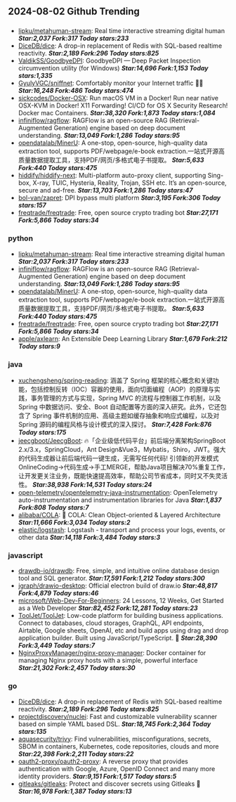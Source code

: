 ## 2024-08-02 Github Trending

### 
* [lipku/metahuman-stream](https://github.com/lipku/metahuman-stream): Real time interactive streaming digital human ***Star:2,037 Fork:317 Today stars:233***
* [DiceDB/dice](https://github.com/DiceDB/dice): A drop-in replacement of Redis with SQL-based realtime reactivity. ***Star:2,189 Fork:296 Today stars:825***
* [ValdikSS/GoodbyeDPI](https://github.com/ValdikSS/GoodbyeDPI): GoodbyeDPI — Deep Packet Inspection circumvention utility (for Windows) ***Star:14,696 Fork:1,153 Today stars:1,335***
* [GyulyVGC/sniffnet](https://github.com/GyulyVGC/sniffnet): Comfortably monitor your Internet traffic 🕵️‍♂️ ***Star:16,248 Fork:486 Today stars:474***
* [sickcodes/Docker-OSX](https://github.com/sickcodes/Docker-OSX): Run macOS VM in a Docker! Run near native OSX-KVM in Docker! X11 Forwarding! CI/CD for OS X Security Research! Docker mac Containers. ***Star:38,320 Fork:1,873 Today stars:1,084***
* [infiniflow/ragflow](https://github.com/infiniflow/ragflow): RAGFlow is an open-source RAG (Retrieval-Augmented Generation) engine based on deep document understanding. ***Star:13,049 Fork:1,286 Today stars:95***
* [opendatalab/MinerU](https://github.com/opendatalab/MinerU): A one-stop, open-source, high-quality data extraction tool, supports PDF/webpage/e-book extraction.一站式开源高质量数据提取工具，支持PDF/网页/多格式电子书提取。 ***Star:5,633 Fork:440 Today stars:475***
* [hiddify/hiddify-next](https://github.com/hiddify/hiddify-next): Multi-platform auto-proxy client, supporting Sing-box, X-ray, TUIC, Hysteria, Reality, Trojan, SSH etc. It’s an open-source, secure and ad-free. ***Star:13,703 Fork:1,286 Today stars:47***
* [bol-van/zapret](https://github.com/bol-van/zapret): DPI bypass multi platform ***Star:3,195 Fork:306 Today stars:157***
* [freqtrade/freqtrade](https://github.com/freqtrade/freqtrade): Free, open source crypto trading bot ***Star:27,171 Fork:5,866 Today stars:34***

### python
* [lipku/metahuman-stream](https://github.com/lipku/metahuman-stream): Real time interactive streaming digital human ***Star:2,037 Fork:317 Today stars:233***
* [infiniflow/ragflow](https://github.com/infiniflow/ragflow): RAGFlow is an open-source RAG (Retrieval-Augmented Generation) engine based on deep document understanding. ***Star:13,049 Fork:1,286 Today stars:95***
* [opendatalab/MinerU](https://github.com/opendatalab/MinerU): A one-stop, open-source, high-quality data extraction tool, supports PDF/webpage/e-book extraction.一站式开源高质量数据提取工具，支持PDF/网页/多格式电子书提取。 ***Star:5,633 Fork:440 Today stars:475***
* [freqtrade/freqtrade](https://github.com/freqtrade/freqtrade): Free, open source crypto trading bot ***Star:27,171 Fork:5,866 Today stars:34***
* [apple/axlearn](https://github.com/apple/axlearn): An Extensible Deep Learning Library ***Star:1,679 Fork:212 Today stars:9***

### java
* [xuchengsheng/spring-reading](https://github.com/xuchengsheng/spring-reading): 涵盖了 Spring 框架的核心概念和关键功能，包括控制反转（IOC）容器的使用，面向切面编程（AOP）的原理与实践，事务管理的方式与实现，Spring MVC 的流程与控制器工作机制，以及 Spring 中数据访问、安全、Boot 自动配置等方面的深入研究。此外，它还包含了 Spring 事件机制的应用、高级主题如缓存抽象和响应式编程，以及对 Spring 源码的编程风格与设计模式的深入探讨。 ***Star:7,428 Fork:876 Today stars:175***
* [jeecgboot/JeecgBoot](https://github.com/jeecgboot/JeecgBoot): 🔥「企业级低代码平台」前后端分离架构SpringBoot 2.x/3.x，SpringCloud，Ant Design&Vue3，Mybatis，Shiro，JWT。强大的代码生成器让前后端代码一键生成，无需写任何代码! 引领新的开发模式OnlineCoding->代码生成->手工MERGE，帮助Java项目解决70%重复工作，让开发更关注业务，既能快速提高效率，帮助公司节省成本，同时又不失灵活性。 ***Star:38,938 Fork:14,531 Today stars:24***
* [open-telemetry/opentelemetry-java-instrumentation](https://github.com/open-telemetry/opentelemetry-java-instrumentation): OpenTelemetry auto-instrumentation and instrumentation libraries for Java ***Star:1,837 Fork:808 Today stars:7***
* [alibaba/COLA](https://github.com/alibaba/COLA): 🥤 COLA: Clean Object-oriented & Layered Architecture ***Star:11,666 Fork:3,034 Today stars:2***
* [elastic/logstash](https://github.com/elastic/logstash): Logstash - transport and process your logs, events, or other data ***Star:14,118 Fork:3,484 Today stars:3***

### javascript
* [drawdb-io/drawdb](https://github.com/drawdb-io/drawdb): Free, simple, and intuitive online database design tool and SQL generator. ***Star:17,591 Fork:1,212 Today stars:300***
* [jgraph/drawio-desktop](https://github.com/jgraph/drawio-desktop): Official electron build of draw.io ***Star:48,817 Fork:4,879 Today stars:46***
* [microsoft/Web-Dev-For-Beginners](https://github.com/microsoft/Web-Dev-For-Beginners): 24 Lessons, 12 Weeks, Get Started as a Web Developer ***Star:82,452 Fork:12,281 Today stars:23***
* [ToolJet/ToolJet](https://github.com/ToolJet/ToolJet): Low-code platform for building business applications. Connect to databases, cloud storages, GraphQL, API endpoints, Airtable, Google sheets, OpenAI, etc and build apps using drag and drop application builder. Built using JavaScript/TypeScript. 🚀 ***Star:28,390 Fork:3,449 Today stars:7***
* [NginxProxyManager/nginx-proxy-manager](https://github.com/NginxProxyManager/nginx-proxy-manager): Docker container for managing Nginx proxy hosts with a simple, powerful interface ***Star:21,302 Fork:2,457 Today stars:30***

### go
* [DiceDB/dice](https://github.com/DiceDB/dice): A drop-in replacement of Redis with SQL-based realtime reactivity. ***Star:2,189 Fork:296 Today stars:825***
* [projectdiscovery/nuclei](https://github.com/projectdiscovery/nuclei): Fast and customizable vulnerability scanner based on simple YAML based DSL. ***Star:18,745 Fork:2,364 Today stars:135***
* [aquasecurity/trivy](https://github.com/aquasecurity/trivy): Find vulnerabilities, misconfigurations, secrets, SBOM in containers, Kubernetes, code repositories, clouds and more ***Star:22,398 Fork:2,211 Today stars:22***
* [oauth2-proxy/oauth2-proxy](https://github.com/oauth2-proxy/oauth2-proxy): A reverse proxy that provides authentication with Google, Azure, OpenID Connect and many more identity providers. ***Star:9,151 Fork:1,517 Today stars:5***
* [gitleaks/gitleaks](https://github.com/gitleaks/gitleaks): Protect and discover secrets using Gitleaks 🔑 ***Star:16,978 Fork:1,387 Today stars:13***
